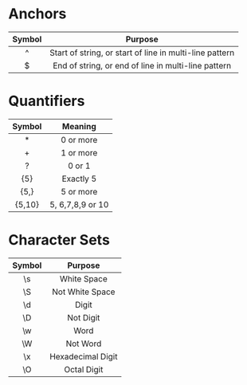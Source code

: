 # Anchors

|  Symbol  | Purpose |
| :--: | :-----------------------------------------------------: |
|  ^   | Start of string, or start of line in multi-line pattern |
|  $   |   End of string, or end of line in multi-line pattern   |

# Quantifiers

| Symbol |     Meaning      |
| :--:   | :--------------: |
|   *    |    0 or more     |
|   +    |    1 or more     |
|   ?    |      0 or 1      |
|  {5}   |    Exactly 5     |
|  {5,}  |    5 or more     |
| {5,10} | 5, 6,7,8,9 or 10 |

# Character Sets

| Symbol |      Purpose      |
| :----: | :---------------: |
|   \s   |    White Space    |
|   \S   |  Not White Space  |
|   \d   |       Digit       |
|   \D   |     Not Digit     |
|   \w   |       Word        |
|   \W   |     Not Word      |
|   \x   | Hexadecimal Digit |
|   \O   |    Octal Digit    |